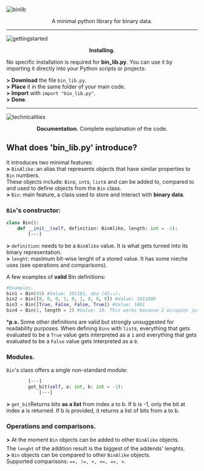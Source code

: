 ![binlib](https://github.com/nonn-a/bin_lib.py/assets/86384221/a3784e9d-9359-4039-94f9-9f12d15a8391)

<p align="center">
A minimal python library for binary data.  
</p>

---

![gettingstarted](https://github.com/nonn-a/bin_lib.py/assets/86384221/71e402fd-b1c7-41ba-a788-536125636d01)

<p align="center">
<strong>Installing.</strong>
</p>

No specific installation is required for **bin_lib.py**. You can use it by importing it directly into your Python scripts or projects:

**>** **Download** the file `bin_lib.py`.  
**>** **Place** it in the same folder of your main code.  
**>** **Import** with `import "bin_lib.py"`.  
**>** **Done**.  

---

![technicalities](https://github.com/nonn-a/bin_lib.py/assets/86384221/f84e4219-5da6-4786-948d-60babe45ecf7)

<p align="center">
<strong>Documentation.</strong> Complete explaination of the code.
</p>

## What does 'bin_lib.py' introduce?

It introduces two minimal features:  
**>** `BinAlike`: an alias that represents objects that have similar properties to `Bin` numbers.  
These objects include: `Bin`s, `int`s, `list`s and can be added to, compared to and used to define objects from the `Bin` class.  
**>** `Bin`: main feature, a class used to store and interact with **binary data**.

### `Bin`'s constructor:
```py
class Bin():
    def __init__(self, definition: BinAlike, length: int = -1):
        [···]
```
**>** `definition`: needs to be a `BinAlike` value. It is what gets turned into its binary representation.  
**>** `lenght`: maximum bit-wise lenght of a stored value. It has some nieche uses (see operations and comparisons).

A few examples of **valid** Bin definitions:
```py
#Examples.
bin1 = Bin(45) #Value: 101101, aka (45₁₀)₂
bin2 = Bin([0, 0, 0, 1, 0, 1, 0, 0, 0]) #Value: 1011000
bin3 = Bin([True, False, False, True]) #Value: 1001
bin4 = Bin(2, length = 3) #Value: 10. This works because 2 occupies just 2 out of the 3 (maximum, 3rd included) bits given.
```
\***p.s.** Some other definitions are valid but strongly unsuggested for readability purposes. When defining `Bins` with `list`s, everything that gets evaluated to be a `True` value gets interpreted as a `1` and everything that gets evaluated to be a `False` value gets interpreted as a `0`.

### Modules.
`Bin`'s class offers a single non-standard module:
```py
        [···]
        get_bit(self, a: int, b: int = -1):
            [···]
```
**>** `get_bit`Returns bits **as a list** from index a to b. If b is -1, only the bit at index a is returned. If b is provided, it returns a list of bits from a to b.  

### Operations and comparisons.
**>** At the moment `Bin` objects can be added to other `BinAlike` objects.  
The `lenght` of the addition result is the biggest of the addends' lenghts.  
**>** `Bin` objects can be compared to other `BinAlike` objects.  
Supported comparisons: `==, !=, <, <=, =>, >`.  
